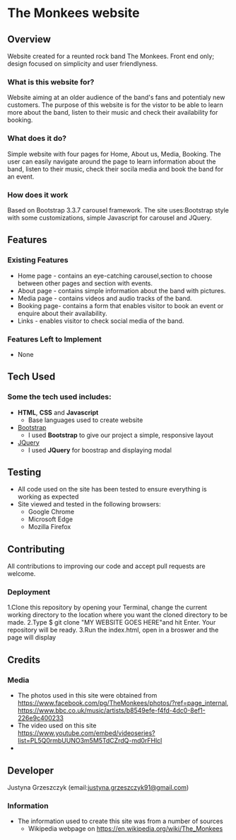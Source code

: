 # The Monkees website
 
## Overview
Website created for a reunted rock band The Monkees.
Front end only; design focused on simplicity and user friendlyness. 

 
### What is this website for?
Website aiming at an older audience of the band's fans and potentialy new customers. 
The purpose of this website is for the vistor to be able to learn more about the band, listen to their music and check their availability for booking.
 
### What does it do?
Simple website with four pages for Home, About us, Media, Booking.
The user can easily navigate around the page to learn information about the band, listen to their music, check their socila media and book the band for an event.

### How does it work
Based on Bootstrap 3.3.7 carousel framework.
The site uses:Bootstrap style with some customizations, simple Javascript for carousel and JQuery.

## Features
 
### Existing Features
- Home page - contains an eye-catching carousel,section to choose between other pages and section with events.
- About page - contains simple information about the band with pictures.
- Media page - contains videos and audio tracks of the band.  
- Booking page- contains a form that enables visitor to book an event or enquire about their availability.
- Links - enables visitor to check social media of the band.

### Features Left to Implement
- None

## Tech Used

### Some the tech used includes:
- **HTML**, **CSS** and **Javascript**
  - Base languages used to create website
- [Bootstrap](http://getbootstrap.com/)
    - I used **Bootstrap** to give our project a simple, responsive layout
- [JQuery](https://jquery.com)
    - I used **JQuery** for boostrap and displaying modal

## Testing
- All code used on the site has been tested to ensure everything is working as expected
- Site viewed and tested in the following browsers:
  - Google Chrome
  - Microsoft Edge
  - Mozilla Firefox

## Contributing
All contributions to improving our code and accept pull requests are welcome.
 
### Deployment
1.Clone this repository by opening your Terminal, change the current working directory to the location where you want the cloned directory to be made.
    2.Type $ git clone "MY WEBSITE GOES HERE"and hit Enter. Your repository will be ready.
3.Run the index.html, open in a broswer and the page will display

## Credits

### Media
- The photos used in this site were obtained from https://www.facebook.com/pg/TheMonkees/photos/?ref=page_internal, https://www.bbc.co.uk/music/artists/b8549efe-f4fd-4dc0-8ef1-226e9c400233
- The video used on this site https://www.youtube.com/embed/videoseries?list=PL5Q0rmbUUNO3m5M5TdCZrdQ-md0rFHlcl
- 


## Developer
Justyna Grzeszczyk (email:justyna.grzeszczyk91@gmail.com)


### Information
- The information used to create this site was from a number of sources
    - Wikipedia webpage on https://en.wikipedia.org/wiki/The_Monkees
   